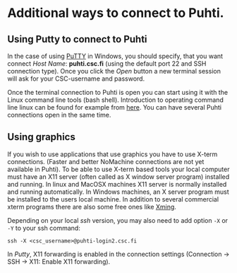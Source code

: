 # Additional ways to connect to Puhti.


## Using Putty to connect to Puhti

In the case of using [PuTTY](https://putty.org/) in Windows, you should specify, that you want connect _Host Name_: **puhti.csc.fi** (using the default port 22 and SSH connection type). Once you click the _Open_ button a new terminal session will ask for your CSC-username and password.

Once the terminal connection to Puhti is open you can start using it with the Linux command line tools (bash shell). Introduction to
operating command line linux can be found for example from [here](https://research.csc.fi/csc-guide-linux-basics-for-csc). You can have several Puhti connections open in the same time.


## Using graphics

If you wish to use applications that use graphics you have to use X-term connections. (Faster and better NoMachine connections are not yet available in Puhti). To be able to use X-term based tools your local computer must have an X11 server (often called as X window server program) installed and running. In linux and MacOSX machines X11 server is normally installed and running automatically. In Windows machines, an X server program must be installed to the users local machine. In addition to several commercial xterm programs there are also some free ones like [Xming](http://www.straightrunning.com/XmingNotes/).

Depending on your local _ssh_ version, you may also need to add option `-X` or `-Y` to your ssh command:
```
ssh -X <csc_username>@puhti-login2.csc.fi
```

In _Putty_, X11 forwarding is enabled in the connection settings (Connection -> SSH -> X11: Enable X11 forwarding).





